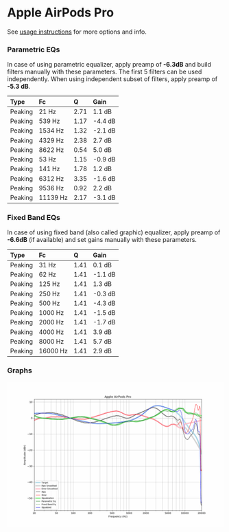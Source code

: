 # Apple AirPods Pro
See [usage instructions](https://github.com/jaakkopasanen/AutoEq#usage) for more options and info.

### Parametric EQs
In case of using parametric equalizer, apply preamp of **-6.3dB** and build filters manually
with these parameters. The first 5 filters can be used independently.
When using independent subset of filters, apply preamp of **-5.3 dB**.

| Type    | Fc       |    Q | Gain    |
|:--------|:---------|:-----|:--------|
| Peaking | 21 Hz    | 2.71 | 1.1 dB  |
| Peaking | 539 Hz   | 1.17 | -4.4 dB |
| Peaking | 1534 Hz  | 1.32 | -2.1 dB |
| Peaking | 4329 Hz  | 2.38 | 2.7 dB  |
| Peaking | 8622 Hz  | 0.54 | 5.0 dB  |
| Peaking | 53 Hz    | 1.15 | -0.9 dB |
| Peaking | 141 Hz   | 1.78 | 1.2 dB  |
| Peaking | 6312 Hz  | 3.35 | -1.6 dB |
| Peaking | 9536 Hz  | 0.92 | 2.2 dB  |
| Peaking | 11139 Hz | 2.17 | -3.1 dB |

### Fixed Band EQs
In case of using fixed band (also called graphic) equalizer, apply preamp of **-6.6dB**
(if available) and set gains manually with these parameters.

| Type    | Fc       |    Q | Gain    |
|:--------|:---------|:-----|:--------|
| Peaking | 31 Hz    | 1.41 | 0.1 dB  |
| Peaking | 62 Hz    | 1.41 | -1.1 dB |
| Peaking | 125 Hz   | 1.41 | 1.3 dB  |
| Peaking | 250 Hz   | 1.41 | -0.3 dB |
| Peaking | 500 Hz   | 1.41 | -4.3 dB |
| Peaking | 1000 Hz  | 1.41 | -1.5 dB |
| Peaking | 2000 Hz  | 1.41 | -1.7 dB |
| Peaking | 4000 Hz  | 1.41 | 3.9 dB  |
| Peaking | 8000 Hz  | 1.41 | 5.7 dB  |
| Peaking | 16000 Hz | 1.41 | 2.9 dB  |

### Graphs
![](./Apple%20AirPods%20Pro.png)